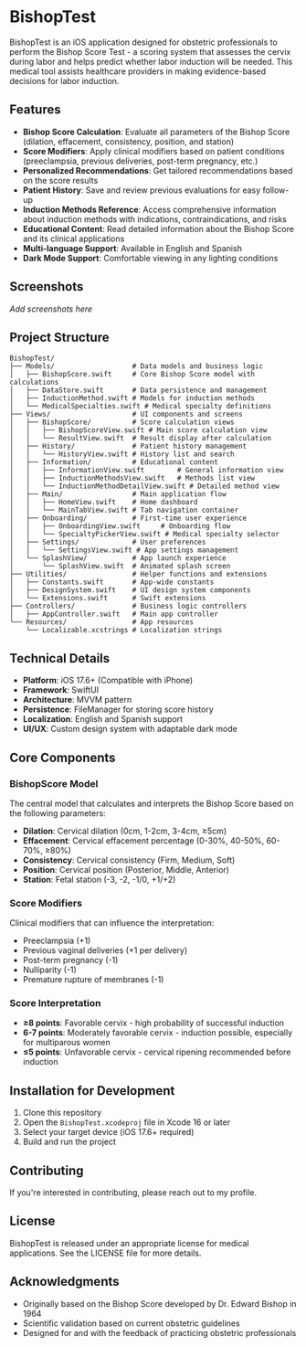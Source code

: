 # BishopTest

BishopTest is an iOS application designed for obstetric professionals to perform the Bishop Score Test - a scoring system that assesses the cervix during labor and helps predict whether labor induction will be needed. This medical tool assists healthcare providers in making evidence-based decisions for labor induction.

## Features

- **Bishop Score Calculation**: Evaluate all parameters of the Bishop Score (dilation, effacement, consistency, position, and station)
- **Score Modifiers**: Apply clinical modifiers based on patient conditions (preeclampsia, previous deliveries, post-term pregnancy, etc.)
- **Personalized Recommendations**: Get tailored recommendations based on the score results
- **Patient History**: Save and review previous evaluations for easy follow-up
- **Induction Methods Reference**: Access comprehensive information about induction methods with indications, contraindications, and risks
- **Educational Content**: Read detailed information about the Bishop Score and its clinical applications
- **Multi-language Support**: Available in English and Spanish
- **Dark Mode Support**: Comfortable viewing in any lighting conditions

## Screenshots

*Add screenshots here*

## Project Structure

```
BishopTest/
├── Models/                   # Data models and business logic
│   ├── BishopScore.swift     # Core Bishop Score model with calculations
│   ├── DataStore.swift       # Data persistence and management
│   ├── InductionMethod.swift # Models for induction methods
│   └── MedicalSpecialties.swift # Medical specialty definitions
├── Views/                    # UI components and screens
│   ├── BishopScore/          # Score calculation views
│   │   ├── BishopScoreView.swift # Main score calculation view
│   │   └── ResultView.swift  # Result display after calculation
│   ├── History/              # Patient history management
│   │   └── HistoryView.swift # History list and search
│   ├── Information/          # Educational content
│   │   ├── InformationView.swift        # General information view
│   │   ├── InductionMethodsView.swift   # Methods list view
│   │   └── InductionMethodDetailView.swift # Detailed method view
│   ├── Main/                 # Main application flow
│   │   ├── HomeView.swift    # Home dashboard
│   │   └── MainTabView.swift # Tab navigation container
│   ├── Onboarding/           # First-time user experience
│   │   ├── OnboardingView.swift     # Onboarding flow
│   │   └── SpecialtyPickerView.swift # Medical specialty selector
│   ├── Settings/             # User preferences
│   │   └── SettingsView.swift # App settings management
│   └── SplashView/           # App launch experience
│       └── SplashView.swift  # Animated splash screen
├── Utilities/                # Helper functions and extensions
│   ├── Constants.swift       # App-wide constants
│   ├── DesignSystem.swift    # UI design system components
│   └── Extensions.swift      # Swift extensions
├── Controllers/              # Business logic controllers
│   ├── AppController.swift   # Main app controller
└── Resources/                # App resources
    └── Localizable.xcstrings # Localization strings
```

## Technical Details

- **Platform**: iOS 17.6+ (Compatible with iPhone)
- **Framework**: SwiftUI
- **Architecture**: MVVM pattern
- **Persistence**: FileManager for storing score history
- **Localization**: English and Spanish support
- **UI/UX**: Custom design system with adaptable dark mode

## Core Components

### BishopScore Model

The central model that calculates and interprets the Bishop Score based on the following parameters:

- **Dilation**: Cervical dilation (0cm, 1-2cm, 3-4cm, ≥5cm)
- **Effacement**: Cervical effacement percentage (0-30%, 40-50%, 60-70%, ≥80%)
- **Consistency**: Cervical consistency (Firm, Medium, Soft)
- **Position**: Cervical position (Posterior, Middle, Anterior)
- **Station**: Fetal station (-3, -2, -1/0, +1/+2)

### Score Modifiers

Clinical modifiers that can influence the interpretation:

- Preeclampsia (+1)
- Previous vaginal deliveries (+1 per delivery)
- Post-term pregnancy (-1)
- Nulliparity (-1)
- Premature rupture of membranes (-1)

### Score Interpretation

- **≥8 points**: Favorable cervix - high probability of successful induction
- **6-7 points**: Moderately favorable cervix - induction possible, especially for multiparous women
- **≤5 points**: Unfavorable cervix - cervical ripening recommended before induction

## Installation for Development

1. Clone this repository
2. Open the `BishopTest.xcodeproj` file in Xcode 16 or later
3. Select your target device (iOS 17.6+ required)
4. Build and run the project

## Contributing
 If you're interested in contributing, please reach out to my profile.

## License

BishopTest is released under an appropriate license for medical applications. See the LICENSE file for more details.

## Acknowledgments

- Originally based on the Bishop Score developed by Dr. Edward Bishop in 1964
- Scientific validation based on current obstetric guidelines
- Designed for and with the feedback of practicing obstetric professionals
